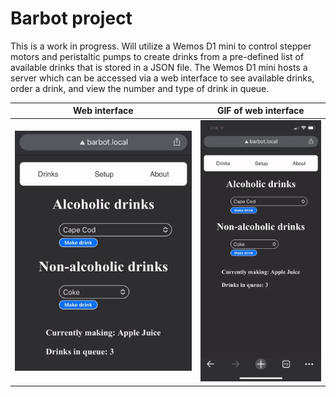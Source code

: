 # Barbot project
This is a work in progress. Will utilize a Wemos D1 mini to control stepper motors and peristaltic pumps to create drinks from a pre-defined list of available drinks that is stored in a JSON file. The Wemos D1 mini hosts a server which can be accessed via a web interface to see available drinks, order a drink, and view the number and type of drink in queue.



Web interface            |  GIF of web interface
:-------------------------:|:-------------------------:
 ![](https://github.com/griffincorriher/barbot/blob/main/pictures/308587683_1821627898178063_5604105830670200742_n.jpg) | ![](https://github.com/griffincorriher/barbot/blob/main/pictures/barbot.gif)
